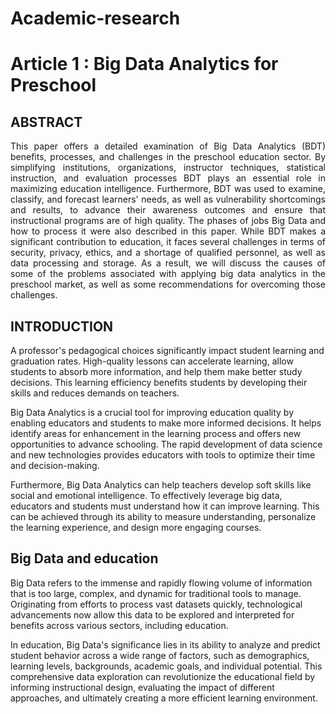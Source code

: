 # Academic-research

# Article 1 : Big Data Analytics for Preschool
## ABSTRACT
   <p align="justify"> This paper offers a detailed examination of Big Data Analytics (BDT) benefits, processes, and challenges in the preschool education sector. By simplifying institutions,  organizations, instructor techniques, statistical instruction,  and  evaluation  processes  BDT  plays  an  essential  role  in  maximizing  education  intelligence. Furthermore, BDT was used to examine,  classify,  and  forecast  learners'  needs,  as  well  as  vulnerability shortcomings and results, to advance their awareness outcomes and ensure that instructional programs are of high quality. The phases of jobs Big Data and how to process it were also described in this paper. While BDT makes a significant contribution to education, it faces several challenges in terms of security, privacy, ethics, and a shortage of qualified personnel, as well as data processing and storage. As a result, we will discuss the causes of some of the problems associated with applying big data analytics in the preschool market, as well as some recommendations for overcoming those challenges. </p>
   
## INTRODUCTION 
A professor's pedagogical choices significantly impact student learning and graduation rates. High-quality lessons can accelerate learning, allow students to absorb more information, and help them make better study decisions. This learning efficiency benefits students by developing their skills and reduces demands on teachers.

Big Data Analytics is a crucial tool for improving education quality by enabling educators and students to make more informed decisions. It helps identify areas for enhancement in the learning process and offers new opportunities to advance schooling. The rapid development of data science and new technologies provides educators with tools to optimize their time and decision-making.

Furthermore, Big Data Analytics can help teachers develop soft skills like social and emotional intelligence. To effectively leverage big data, educators and students must understand how it can improve learning. This can be achieved through its ability to measure understanding, personalize the learning experience, and design more engaging courses.

## Big Data and education
Big Data refers to the immense and rapidly flowing volume of information that is too large, complex, and dynamic for traditional tools to manage. Originating from efforts to process vast datasets quickly, technological advancements now allow this data to be explored and interpreted for benefits across various sectors, including education.

In education, Big Data's significance lies in its ability to analyze and predict student behavior across a wide range of factors, such as demographics, learning levels, backgrounds, academic goals, and individual potential. This comprehensive data exploration can revolutionize the educational field by informing instructional design, evaluating the impact of different approaches, and ultimately creating a more efficient learning environment.
